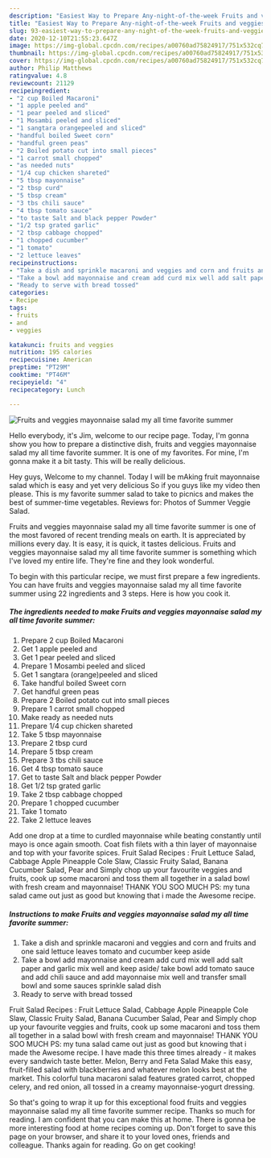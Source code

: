 ```yaml
---
description: "Easiest Way to Prepare Any-night-of-the-week Fruits and veggies mayonnaise salad my all time favorite summer"
title: "Easiest Way to Prepare Any-night-of-the-week Fruits and veggies mayonnaise salad my all time favorite summer"
slug: 93-easiest-way-to-prepare-any-night-of-the-week-fruits-and-veggies-mayonnaise-salad-my-all-time-favorite-summer
date: 2020-12-10T21:55:23.647Z
image: https://img-global.cpcdn.com/recipes/a00760ad75824917/751x532cq70/fruits-and-veggies-mayonnaise-salad-my-all-time-favorite-summer-recipe-main-photo.jpg
thumbnail: https://img-global.cpcdn.com/recipes/a00760ad75824917/751x532cq70/fruits-and-veggies-mayonnaise-salad-my-all-time-favorite-summer-recipe-main-photo.jpg
cover: https://img-global.cpcdn.com/recipes/a00760ad75824917/751x532cq70/fruits-and-veggies-mayonnaise-salad-my-all-time-favorite-summer-recipe-main-photo.jpg
author: Philip Matthews
ratingvalue: 4.8
reviewcount: 21129
recipeingredient:
- "2 cup Boiled Macaroni"
- "1 apple peeled and"
- "1 pear peeled and sliced"
- "1 Mosambi peeled and sliced"
- "1 sangtara orangepeeled and sliced"
- "handful boiled Sweet corn"
- "handful green peas"
- "2 Boiled potato cut into small pieces"
- "1 carrot small chopped"
- "as needed nuts"
- "1/4 cup chicken shareted"
- "5 tbsp mayonnaise"
- "2 tbsp curd"
- "5 tbsp cream"
- "3 tbs chili sauce"
- "4 tbsp tomato sauce"
- "to taste Salt and black pepper Powder"
- "1/2 tsp grated garlic"
- "2 tbsp cabbage chopped"
- "1 chopped cucumber"
- "1 tomato"
- "2 lettuce leaves"
recipeinstructions:
- "Take a dish and sprinkle macaroni and veggies and corn and fruits and one said lettuce leaves tomato and cucumber keep aside"
- "Take a bowl add mayonnaise and cream add curd mix well add salt paper and garlic mix well and keep aside/ take bowl add tomato sauce and add chili sauce and add mayonnaise mix well and transfer small bowl and some sauces sprinkle salad dish"
- "Ready to serve with bread tossed"
categories:
- Recipe
tags:
- fruits
- and
- veggies

katakunci: fruits and veggies 
nutrition: 195 calories
recipecuisine: American
preptime: "PT29M"
cooktime: "PT46M"
recipeyield: "4"
recipecategory: Lunch

---
```



![Fruits and veggies mayonnaise salad my all time favorite summer](https://img-global.cpcdn.com/recipes/a00760ad75824917/751x532cq70/fruits-and-veggies-mayonnaise-salad-my-all-time-favorite-summer-recipe-main-photo.jpg)

Hello everybody, it's Jim, welcome to our recipe page. Today, I'm gonna show you how to prepare a distinctive dish, fruits and veggies mayonnaise salad my all time favorite summer. It is one of my favorites. For mine, I'm gonna make it a bit tasty. This will be really delicious.

Hey guys, Welcome to my channel. Today I will be mAking fruit mayonnaise salad which is easy and yet very delicious So if you guys like my video then please. This is my favorite summer salad to take to picnics and makes the best of summer-time vegetables. Reviews for: Photos of Summer Veggie Salad.

Fruits and veggies mayonnaise salad my all time favorite summer is one of the most favored of recent trending meals on earth. It is appreciated by millions every day. It is easy, it is quick, it tastes delicious. Fruits and veggies mayonnaise salad my all time favorite summer is something which I've loved my entire life. They're fine and they look wonderful.


To begin with this particular recipe, we must first prepare a few ingredients. You can have fruits and veggies mayonnaise salad my all time favorite summer using 22 ingredients and 3 steps. Here is how you cook it.

<!--inarticleads1-->

##### The ingredients needed to make Fruits and veggies mayonnaise salad my all time favorite summer:

1. Prepare 2 cup Boiled Macaroni
1. Get 1 apple peeled and
1. Get 1 pear peeled and sliced
1. Prepare 1 Mosambi peeled and sliced
1. Get 1 sangtara (orange)peeled and sliced
1. Take handful boiled Sweet corn
1. Get handful green peas
1. Prepare 2 Boiled potato cut into small pieces
1. Prepare 1 carrot small chopped
1. Make ready as needed nuts
1. Prepare 1/4 cup chicken shareted
1. Take 5 tbsp mayonnaise
1. Prepare 2 tbsp curd
1. Prepare 5 tbsp cream
1. Prepare 3 tbs chili sauce
1. Get 4 tbsp tomato sauce
1. Get to taste Salt and black pepper Powder
1. Get 1/2 tsp grated garlic
1. Take 2 tbsp cabbage chopped
1. Prepare 1 chopped cucumber
1. Take 1 tomato
1. Take 2 lettuce leaves


Add one drop at a time to curdled mayonnaise while beating constantly until mayo is once again smooth. Coat fish filets with a thin layer of mayonnaise and top with your favorite spices. Fruit Salad Recipes : Fruit Lettuce Salad, Cabbage Apple Pineapple Cole Slaw, Classic Fruity Salad, Banana Cucumber Salad, Pear and Simply chop up your favourite veggies and fruits, cook up some macaroni and toss them all together in a salad bowl with fresh cream and mayonnaise! THANK YOU SOO MUCH PS: my tuna salad came out just as good but knowing that i made the Awesome recipe. 

<!--inarticleads2-->

##### Instructions to make Fruits and veggies mayonnaise salad my all time favorite summer:

1. Take a dish and sprinkle macaroni and veggies and corn and fruits and one said lettuce leaves tomato and cucumber keep aside
1. Take a bowl add mayonnaise and cream add curd mix well add salt paper and garlic mix well and keep aside/ take bowl add tomato sauce and add chili sauce and add mayonnaise mix well and transfer small bowl and some sauces sprinkle salad dish
1. Ready to serve with bread tossed


Fruit Salad Recipes : Fruit Lettuce Salad, Cabbage Apple Pineapple Cole Slaw, Classic Fruity Salad, Banana Cucumber Salad, Pear and Simply chop up your favourite veggies and fruits, cook up some macaroni and toss them all together in a salad bowl with fresh cream and mayonnaise! THANK YOU SOO MUCH PS: my tuna salad came out just as good but knowing that i made the Awesome recipe. I have made this three times already - it makes every sandwich taste better. Melon, Berry and Feta Salad Make this easy, fruit-filled salad with blackberries and whatever melon looks best at the market. This colorful tuna macaroni salad features grated carrot, chopped celery, and red onion, all tossed in a creamy mayonnaise-yogurt dressing. 

So that's going to wrap it up for this exceptional food fruits and veggies mayonnaise salad my all time favorite summer recipe. Thanks so much for reading. I am confident that you can make this at home. There is gonna be more interesting food at home recipes coming up. Don't forget to save this page on your browser, and share it to your loved ones, friends and colleague. Thanks again for reading. Go on get cooking!
